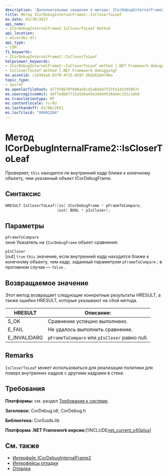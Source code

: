 ```yaml
---
description: 'Дополнительные сведения о методе: ICorDebugInternalFrame2:: Исклосертолеаф'
title: Метод ICorDebugInternalFrame2::IsCloserToLeaf
ms.date: 03/30/2017
api_name:
- ICorDebugInternalFrame2.IsCloserToLeaf Method
api_location:
- mscordbi.dll
api_type:
- COM
f1_keywords:
- ICorDebugInternalFrame2::IsCloserToLeaf
helpviewer_keywords:
- ICorDebugInternalFrame2::IsCloserToLeaf method [.NET Framework debugging]
- IsCloserToLeaf method [.NET Framework debugging]
ms.assetid: c1d3d1eb-8370-4f25-8297-3bd262b4740a
topic_type:
- apiref
ms.openlocfilehash: d773f8670f600a5bcd2a8dad7f23fe243195957c
ms.sourcegitcommit: ddf7edb67715a5b9a45e3dd44536dabc153c1de0
ms.translationtype: MT
ms.contentlocale: ru-RU
ms.lasthandoff: 02/06/2021
ms.locfileid: "99801284"
---
```

# <a name="icordebuginternalframe2isclosertoleaf-method"></a>Метод ICorDebugInternalFrame2::IsCloserToLeaf

Проверяет, `this` находится ли внутренний кадр ближе к конечному объекту, чем указанный объект ICorDebugFrame.  
  
## <a name="syntax"></a>Синтаксис  
  
```cpp  
HRESULT IsCloserToLeaf([in] ICorDebugFrame * pFrameToCompare,  
                       [out] BOOL * pIsCloser);  
```  
  
## <a name="parameters"></a>Параметры  

 `pFrameToCompare`  
 окне Указатель на `ICorDebugFrame` объект сравнения.  
  
 `pIsCloser`  
 [out] `true` `this` значение, если внутренний кадр находится ближе к конечному объекту, чем кадр, заданный параметром `pFrameToCompare` ; в противном случае — `false` .  
  
## <a name="return-value"></a>Возвращаемое значение  

 Этот метод возвращает следующие конкретные результаты HRESULT, а также ошибки HRESULT, которые указывают на сбой метода.  
  
|HRESULT|Описание:|  
|-------------|-----------------|  
|S_OK|Сравнение успешно выполнено.|  
|E_FAIL|Не удалось выполнить сравнение.|  
|E_INVALIDARG|`pFrameToCompare` или `pIsCloser` равно null.|  
  
## <a name="remarks"></a>Remarks  

 `IsCloserToLeaf` может использоваться для реализации политики для поверх внутренних кадров с другими кадрами в стеке.  
  
## <a name="requirements"></a>Требования  

 **Платформы:** см. раздел [Требования к системе](../../get-started/system-requirements.md).  
  
 **Заголовок:** CorDebug.idl, CorDebug.h  
  
 **Библиотека:** CorGuids.lib  
  
 **Платформа .NET Framework версии:**[!INCLUDE[net_current_v40plus](../../../../includes/net-current-v40plus-md.md)]  
  
## <a name="see-also"></a>См. также

- [Интерфейс ICorDebugInternalFrame2](icordebuginternalframe2-interface.md)
- [Интерфейсы отладки](debugging-interfaces.md)
- [Отладка](index.md)
